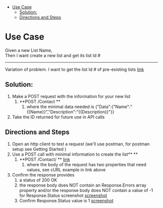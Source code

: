 - [Use Case](#use-case)
    - [Solution:](#solution)
    - [Directions and Steps](#directions-and-steps)

# Use Case

Given a new List Name, \
Then I want create a new list and get its list Id #

---

Variation of problem. I want to get the list Id # of pre-existing lists [link](https://docs.google.com/document/d/1WoV5I5hh05CBUGsNpROqHtsvX5-ENawEfR5UHFgZrJQ/edit?usp=sharing)

## Solution:

1.  Make a POST request with the information for your new list
    1.  **POST /Contact **
        1.  where the minimal data needed is {"Data":{"Name":"{{Name}}","Description":"{{Description}}"}} 	
1.  Take the ID returned for future use in API calls      

## Directions and Steps 

1.  Open an http client to test a request (we'll use postman, for postman setup see Getting Started )
1.  Use a POST call with minimal information to create the list** **
    1.  **POST /Contact/ ** [link](https://developer.benchmarkemail.com/#16e1491e-69f8-e71a-c374-d99e55c322cf ) 
        1.  where the body of the request has two properties that need values, see cURL example in link above
1.  Confirm the response provides 
    1.  a status of 200 OK 
    1.  the response body does NOT contain an Response.Errors array property and/or the response body does NOT contain a value of -1 for Response.Status screenshot [screenshot](https://www.dropbox.com/s/qnjkgxfizio8aqk/2018-09-13_13-17-08.png?dl=0)
    1.  Confirm Response.Status value is 1 [screenshot](https://www.dropbox.com/s/1sktz2e2yfg60dl/2018-09-13_13-22-21.png?dl=0)